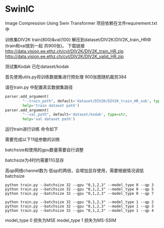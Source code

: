 # SwinIC
Image Compression Using Swin Transformer
项目依赖在文件requirement.txt中

训练集DIV2K train(800)&val(100) 解压到dataset/DIV2K/DIV2K_train_HR中(train和val放到一起 共900张)。
下载链接 
http://data.vision.ee.ethz.ch/cvl/DIV2K/DIV2K_train_HR.zip 
http://data.vision.ee.ethz.ch/cvl/DIV2K/DIV2K_valid_HR.zip

测试集Kodak 已在dataset/kodak

首先使用utils.py将训练数据集进行预处理
900张图随机裁剪384 

请在train.py 中配置真实数据集路径
```python
parser.add_argument(
        "--train_path", default='dataset/DIV2K/DIV2K_train_HR_sub', type=str,
        help='train dataset path')
parser.add_argument(
        "--val_path", default='dataset/kodak', type=str,
        help='val dataset path')
```

运行train进行训练 命令如下

需要完成以下11组参数的训练 

batchsize和使用的gpu数量需要自行调整

batchsize为4时约需要11G显存

高qp网络channel数为 低qp的两倍，会增加显存使用，需要根据情况调低batchsize
```shell
python train.py --batchsize 32 --gpu "0,1,2,3" --model_type 0 --qp 3
python train.py --batchsize 32 --gpu "0,1,2,3" --model_type 0 --qp 5
python train.py --batchsize 32 --gpu "0,1,2,3" --model_type 0 --qp 7

python train.py --batchsize 32 --gpu "0,1,2,3" --model_type 1 --qp 2
python train.py --batchsize 32 --gpu "0,1,2,3" --model_type 1 --qp 3
python train.py --batchsize 32 --gpu "0,1,2,3" --model_type 1 --qp 4
```

model_type 0 损失为MSE 
model_type 1 损失为MS-SSIM

